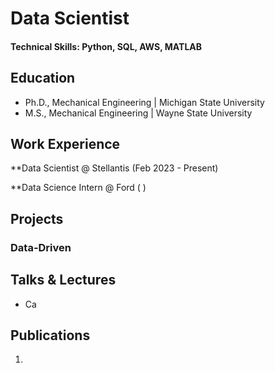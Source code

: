 # Data Scientist

#### Technical Skills: Python, SQL, AWS, MATLAB

## Education
- Ph.D., Mechanical Engineering | Michigan State University 						       		
- M.S., Mechanical Engineering | Wayne State University  		


## Work Experience
**Data Scientist @ Stellantis (Feb 2023 - Present)

**Data Science  Intern @ Ford ( )

## Projects
### Data-Driven 



## Talks & Lectures
- Ca

## Publications
1. 


